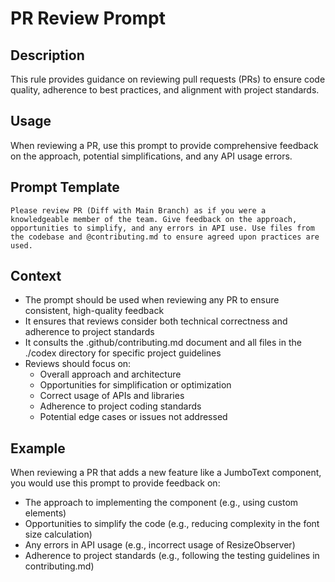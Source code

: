 # PR Review Prompt

## Description

This rule provides guidance on reviewing pull requests (PRs) to ensure code quality, adherence to best practices, and alignment with project standards.

## Usage

When reviewing a PR, use this prompt to provide comprehensive feedback on the approach, potential simplifications, and any API usage errors.

## Prompt Template

```
Please review PR (Diff with Main Branch) as if you were a knowledgeable member of the team. Give feedback on the approach, opportunities to simplify, and any errors in API use. Use files from the codebase and @contributing.md to ensure agreed upon practices are used.
```

## Context

- The prompt should be used when reviewing any PR to ensure consistent, high-quality feedback
- It ensures that reviews consider both technical correctness and adherence to project standards
- It consults the .github/contributing.md document and all files in the ./codex directory for specific project guidelines
- Reviews should focus on:
  - Overall approach and architecture
  - Opportunities for simplification or optimization
  - Correct usage of APIs and libraries
  - Adherence to project coding standards
  - Potential edge cases or issues not addressed

## Example

When reviewing a PR that adds a new feature like a JumboText component, you would use this prompt to provide feedback on:

- The approach to implementing the component (e.g., using custom elements)
- Opportunities to simplify the code (e.g., reducing complexity in the font size calculation)
- Any errors in API usage (e.g., incorrect usage of ResizeObserver)
- Adherence to project standards (e.g., following the testing guidelines in contributing.md)

